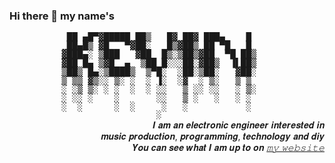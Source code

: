 ### Hi there 👋 my name's

<pre style="max-width:40ch;margin:auto;display:block;line-height:1;">
 ██ ▄█▀▓█████ ██▒   █▓ ██▓ ███▄    █ 
 ██▄█▒ ▓█   ▀▓██░   █▒▓██▒ ██ ▀█   █ 
▓███▄░ ▒███   ▓██  █▒░▒██▒▓██  ▀█ ██▒
▓██ █▄ ▒▓█  ▄  ▒██ █░░░██░▓██▒  ▐▌██▒
▒██▒ █▄░▒████▒  ▒▀█░  ░██░▒██░   ▓██░
▒ ▒▒ ▓▒░░ ▒░ ░  ░ ▐░  ░▓  ░ ▒░   ▒ ▒ 
░ ░▒ ▒░ ░ ░  ░  ░ ░░   ▒ ░░ ░░   ░ ▒░
░ ░░ ░    ░       ░░   ▒ ░   ░   ░ ░ 
░  ░      ░  ░     ░   ░           ░ 
                  ░                  
</pre>
<!--
   ▄█   ▄█▄  ▄████████  ▄█    █▄   ▄█  ███▄▄▄▄   
  ███ ▄███▀ ███    ███ ███    ███ ███  ███▀▀▀██▄ 
  ███▐██▀   ███    █▀  ███    ███ ███▌ ███   ███ 
 ▄█████▀   ▄███▄▄▄     ███    ███ ███▌ ███   ███ 
▀▀█████▄   ▀███▀▀▀     ███    ███ ███▌ ███   ███ 
  ███▐██▄   ███    █▄  ███    ███ ███  ███   ███ 
  ███ ▀███▄ ███    ███ ███    ███ ███  ███   ███ 
  ███   ▀█▀ ██████████  ▀██████▀  █▀    ▀█   █▀  
-->

<div dir="rtl">
𝑰 𝒂𝒎 𝒂𝒏 𝒆𝒍𝒆𝒄𝒕𝒓𝒐𝒏𝒊𝒄 𝒆𝒏𝒈𝒊𝒏𝒆𝒆𝒓 𝒊𝒏𝒕𝒆𝒓𝒆𝒔𝒕𝒆𝒅 𝒊𝒏<br>𝒎𝒖𝒔𝒊𝒄 𝒑𝒓𝒐𝒅𝒖𝒄𝒕𝒊𝒐𝒏, 𝒑𝒓𝒐𝒈𝒓𝒂𝒎𝒎𝒊𝒏𝒈, 𝒕𝒆𝒄𝒉𝒏𝒐𝒍𝒐𝒈𝒚 𝒂𝒏𝒅 𝒅𝒊𝒚<br>𝒀𝒐𝒖 𝒄𝒂𝒏 𝒔𝒆𝒆 𝒘𝒉𝒂𝒕 𝑰 𝒂𝒎 𝒖𝒑 𝒕𝒐 𝒐𝒏 <a href="https://kevontheweb.net"><em>𝚖𝚢 𝚠𝚎𝚋𝚜𝚒𝚝𝚎<em></a>
</div>
